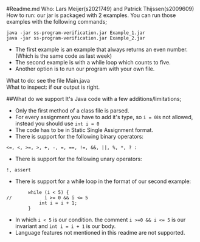 #Readme.md
Who: Lars Meijer(s2021749) and Patrick Thijssen(s2009609)  
How to run: our jar is packaged with 2 examples. You can run those examples with the following commands;  
```
java -jar ss-program-verification.jar Example_1.jar
java -jar ss-program-verification.jar Example_2.jar
```
  * The first example is an example that always returns an even number. (Which is the same code as last week)
  * The second example is with a while loop which counts to five.  
  * Another option is to run our program with your own file.
 
What to do: see the file Main.java  
What to inspect: if our output is right.

##What do we support
It's Java code with a few additions/limitations;
  * Only the first method of a class file is parsed.
  * For every assignment you have to add it's type, so `i = 0`is not allowed, instead you should use `int i = 0`
  * The code has to be in Static Single Assignment format. 
  * There is support for the following binary operators:
  ```
  <=, <, >=, >, +, -, =, ==, !=, &&, ||, %, *, ? :
  ```
  * There is support for the following unary operators:
  ```
  !, assert
  ```
  * There is support for a while loop in the format of our second example:
  ```
          while (i < 5) {
  //            i >= 0 && i <= 5
              int i = i + 1;
          }
  ```
  * In which `i < 5` is our condition. the comment `i >=0 && i <= 5` is our invariant
  and `int i = i + 1` is our body.
  * Language features not mentioned in this readme are not supported.